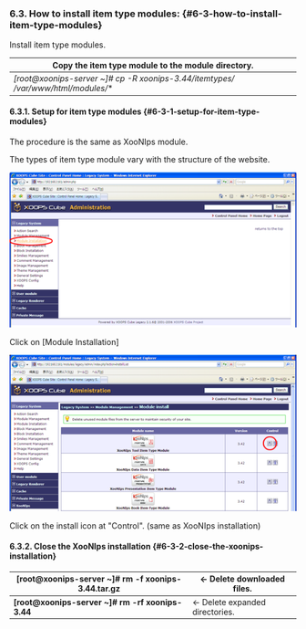 ### 6.3. How to install item type modules: {#6-3-how-to-install-item-type-modules}

Install item type modules.

| Copy the item type module to the module directory. |
| --- |
| **[root@xoonips-server ~]# cp -R xoonips-3.44/itemtypes/* /var/www/html/modules/** |

#### 6.3.1. Setup for item type modules {#6-3-1-setup-for-item-type-modules}

The procedure is the same as XooNIps module.

The types of item type module vary with the structure of the website.

![](../../assets/xoonips-install03.png)

Click on [Module Installation]

![](../../assets/xoonips-install32.png)

Click on the install icon at &quot;Control&quot;. (same as XooNIps installation)

#### 6.3.2. Close the XooNIps installation {#6-3-2-close-the-xoonips-installation}

| **[root@xoonips-server ~]# rm -f xoonips-3.44.tar.gz** | ← Delete downloaded files. |
| --- | --- |
| **[root@xoonips-server ~]# rm -rf xoonips-3.44** | ← Delete expanded directories. |